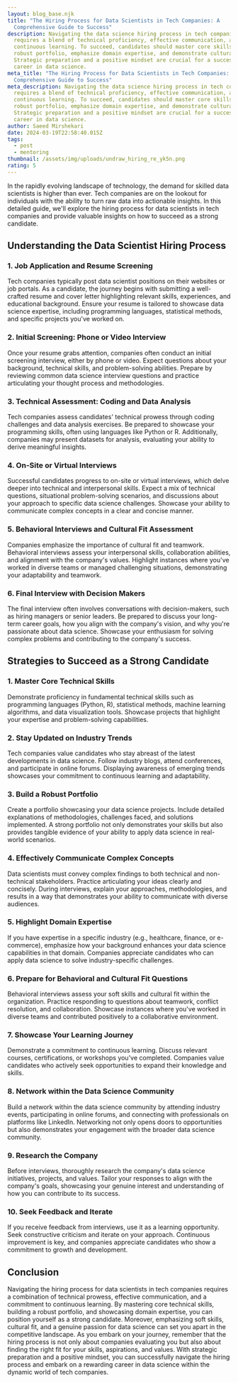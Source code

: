 ```yaml
---
layout: blog_base.njk
title: "The Hiring Process for Data Scientists in Tech Companies: A
  Comprehensive Guide to Success"
description: Navigating the data science hiring process in tech companies
  requires a blend of technical proficiency, effective communication, and
  continuous learning. To succeed, candidates should master core skills, build a
  robust portfolio, emphasize domain expertise, and demonstrate cultural fit.
  Strategic preparation and a positive mindset are crucial for a successful
  career in data science.
meta_title: "The Hiring Process for Data Scientists in Tech Companies: A
  Comprehensive Guide to Success"
meta_description: Navigating the data science hiring process in tech companies
  requires a blend of technical proficiency, effective communication, and
  continuous learning. To succeed, candidates should master core skills, build a
  robust portfolio, emphasize domain expertise, and demonstrate cultural fit.
  Strategic preparation and a positive mindset are crucial for a successful
  career in data science.
author: Saeed Mirshekari
date: 2024-03-19T22:58:40.015Z
tags:
  - post
  - mentoring
thumbnail: /assets/img/uploads/undraw_hiring_re_yk5n.png
rating: 5
---
```



In the rapidly evolving landscape of technology, the demand for skilled data scientists is higher than ever. Tech companies are on the lookout for individuals with the ability to turn raw data into actionable insights. In this detailed guide, we'll explore the hiring process for data scientists in tech companies and provide valuable insights on how to succeed as a strong candidate.

## Understanding the Data Scientist Hiring Process

### 1. **Job Application and Resume Screening**

Tech companies typically post data scientist positions on their websites or job portals. As a candidate, the journey begins with submitting a well-crafted resume and cover letter highlighting relevant skills, experiences, and educational background. Ensure your resume is tailored to showcase data science expertise, including programming languages, statistical methods, and specific projects you've worked on.

### 2. **Initial Screening: Phone or Video Interview**

Once your resume grabs attention, companies often conduct an initial screening interview, either by phone or video. Expect questions about your background, technical skills, and problem-solving abilities. Prepare by reviewing common data science interview questions and practice articulating your thought process and methodologies.

### 3. **Technical Assessment: Coding and Data Analysis**

Tech companies assess candidates' technical prowess through coding challenges and data analysis exercises. Be prepared to showcase your programming skills, often using languages like Python or R. Additionally, companies may present datasets for analysis, evaluating your ability to derive meaningful insights.

### 4. **On-Site or Virtual Interviews**

Successful candidates progress to on-site or virtual interviews, which delve deeper into technical and interpersonal skills. Expect a mix of technical questions, situational problem-solving scenarios, and discussions about your approach to specific data science challenges. Showcase your ability to communicate complex concepts in a clear and concise manner.

### 5. **Behavioral Interviews and Cultural Fit Assessment**

Companies emphasize the importance of cultural fit and teamwork. Behavioral interviews assess your interpersonal skills, collaboration abilities, and alignment with the company's values. Highlight instances where you've worked in diverse teams or managed challenging situations, demonstrating your adaptability and teamwork.

### 6. **Final Interview with Decision Makers**

The final interview often involves conversations with decision-makers, such as hiring managers or senior leaders. Be prepared to discuss your long-term career goals, how you align with the company's vision, and why you're passionate about data science. Showcase your enthusiasm for solving complex problems and contributing to the company's success.

## Strategies to Succeed as a Strong Candidate

### 1. **Master Core Technical Skills**

Demonstrate proficiency in fundamental technical skills such as programming languages (Python, R), statistical methods, machine learning algorithms, and data visualization tools. Showcase projects that highlight your expertise and problem-solving capabilities.

### 2. **Stay Updated on Industry Trends**

Tech companies value candidates who stay abreast of the latest developments in data science. Follow industry blogs, attend conferences, and participate in online forums. Displaying awareness of emerging trends showcases your commitment to continuous learning and adaptability.

### 3. **Build a Robust Portfolio**

Create a portfolio showcasing your data science projects. Include detailed explanations of methodologies, challenges faced, and solutions implemented. A strong portfolio not only demonstrates your skills but also provides tangible evidence of your ability to apply data science in real-world scenarios.

### 4. **Effectively Communicate Complex Concepts**

Data scientists must convey complex findings to both technical and non-technical stakeholders. Practice articulating your ideas clearly and concisely. During interviews, explain your approaches, methodologies, and results in a way that demonstrates your ability to communicate with diverse audiences.

### 5. **Highlight Domain Expertise**

If you have expertise in a specific industry (e.g., healthcare, finance, or e-commerce), emphasize how your background enhances your data science capabilities in that domain. Companies appreciate candidates who can apply data science to solve industry-specific challenges.

### 6. **Prepare for Behavioral and Cultural Fit Questions**

Behavioral interviews assess your soft skills and cultural fit within the organization. Practice responding to questions about teamwork, conflict resolution, and collaboration. Showcase instances where you've worked in diverse teams and contributed positively to a collaborative environment.

### 7. **Showcase Your Learning Journey**

Demonstrate a commitment to continuous learning. Discuss relevant courses, certifications, or workshops you've completed. Companies value candidates who actively seek opportunities to expand their knowledge and skills.

### 8. **Network within the Data Science Community**

Build a network within the data science community by attending industry events, participating in online forums, and connecting with professionals on platforms like LinkedIn. Networking not only opens doors to opportunities but also demonstrates your engagement with the broader data science community.

### 9. **Research the Company**

Before interviews, thoroughly research the company's data science initiatives, projects, and values. Tailor your responses to align with the company's goals, showcasing your genuine interest and understanding of how you can contribute to its success.

### 10. **Seek Feedback and Iterate**

If you receive feedback from interviews, use it as a learning opportunity. Seek constructive criticism and iterate on your approach. Continuous improvement is key, and companies appreciate candidates who show a commitment to growth and development.

## Conclusion

Navigating the hiring process for data scientists in tech companies requires a combination of technical prowess, effective communication, and a commitment to continuous learning. By mastering core technical skills, building a robust portfolio, and showcasing domain expertise, you can position yourself as a strong candidate. Moreover, emphasizing soft skills, cultural fit, and a genuine passion for data science can set you apart in the competitive landscape. As you embark on your journey, remember that the hiring process is not only about companies evaluating you but also about finding the right fit for your skills, aspirations, and values. With strategic preparation and a positive mindset, you can successfully navigate the hiring process and embark on a rewarding career in data science within the dynamic world of tech companies.